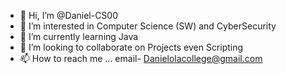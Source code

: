 - 👋 Hi, I’m @Daniel-CS00
- 👀 I’m interested in Computer Science (SW) and CyberSecurity
- 🌱 I’m currently learning Java
- 💞️ I’m looking to collaborate on Projects even Scripting
- 📫 How to reach me ... email- Danielolacollege@gmail.com


<!--
Daniel-CS00/Daniel-CS00 is a ✨ special ✨ repository because its `README.md` (this file) appears on your GitHub profile.
You can click the Preview link to take a look at your changes.
--->
